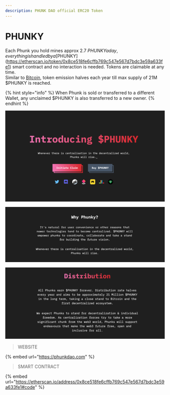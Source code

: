 ```yaml
---
description: PHUNK DAO official ERC20 Token
---
```


# PHUNKY

Each Phunk you hold mines approx 2.7 $PHUNKY a day, everything is handled by a [$PHUNKY](https://etherscan.io/token/0x8ce518fe6cffb769c547e567d7bdc3e59a633fe1) smart contract and no interaction is needed. Tokens are claimable at any time. \
Similar to [Bitcoin](https://bitcoin.org), token emission halves each year till max supply of 21M $PHUNKY is reached.&#x20;

{% hint style="info" %}
When Phunk is sold or transferred to a different Wallet, any unclaimed $PHUNKY is also transferred to a new owner.&#x20;
{% endhint %}

![](<../.gitbook/assets/Screen Shot 2022-03-17 at 17.29.42.png>)

![](<../.gitbook/assets/Screen Shot 2022-03-17 at 18.07.36.png>)

![](<../.gitbook/assets/Screen Shot 2022-03-17 at 17.59.11.png>)

> WEBSITE

{% embed url="https://phunkdao.com" %}

> SMART CONTRACT

{% embed url="https://etherscan.io/address/0x8ce518fe6cffb769c547e567d7bdc3e59a633fe1#code" %}
